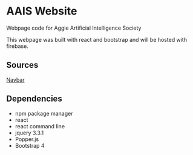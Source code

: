 # AAIS Website
Webpage code for Aggie Artificial Intelligence Society

This webpage was built with react and bootstrap and will be hosted with firebase.

## Sources
[Navbar](https://codepen.io/coder2000/pen/ayPBZY?editors=1010)

## Dependencies

* npm package manager
* react
* react command line
* jquery 3.3.1
* Popper.js
* Bootstrap 4
